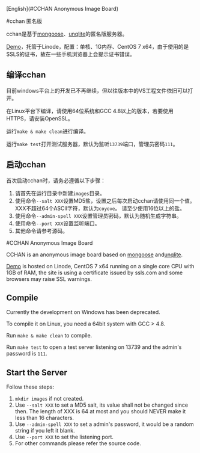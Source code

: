 [English](#CCHAN Anonymous Image Board)

#cchan 匿名版

cchan是基于[mongoose](https://github.com/cesanta/mongoose)、[unqlite](http://unqlite.org)的匿名版服务器。

[Demo](https://waifu.cc/)，托管于Linode，配置：单核、1G内存、CentOS 7 x64，由于使用的是SSLS的证书，故在一些手机浏览器上会提示证书错误。

编译cchan
---------

目前windows平台上的开发已不再继续，但以往版本中的VS工程文件依旧可以打开。

在Linux平台下编译，请使用64位系统和GCC 4.8以上的版本，若要使用HTTPS，请安装OpenSSL。

运行`make & make clean`进行编译。

运行`make test`打开测试服务器，默认为监听`13739`端口，管理员密码`111`。

启动cchan
---------
首次启动cchan时，请务必遵循以下步骤：

1. 请首先在运行目录中新建`images`目录。
2. 使用命令`--salt XXX`设置MD5盐，设置之后每次启动cchan请使用同一个值。XXX不超过64个ASCII字符，默认为`coyove`。
请至少使用16位以上的盐。
4. 使用命令`--admin-spell XXX`设置管理员密码，默认为随机生成字符串。
5. 使用命令`--port XXX`设置监听端口。
6. 其他命令请参考源码。


#CCHAN Anonymous Image Board

CCHAN is an anonymous image board based on [mongoose](https://github.com/cesanta/mongoose) and[unqlite](http://unqlite.org).

[Demo](https://waifu.cc/) is hosted on Linode, CentOS 7 x64 running on a single core CPU with 1GB of RAM, the site is using a certificate issued by ssls.com and some browsers may raise SSL warnings.

Compile
---------

Currently the development on Windows has been deprecated.

To compile it on Linux, you need a 64bit system with GCC > 4.8.

Run `make & make clean` to compile.

Run `make test` to open a test server listening on 13739 and the admin's password is `111`.

Start the Server
---------
Follow these steps:

1. `mkdir images` if not created.
2. Use `--salt XXX` to set a MD5 salt, its value shall not be changed since then. The length of XXX is 64 at most and you should NEVER make it less than 16 characters.
4. Use `--admin-spell XXX` to set a admin's password, it would be a random string if you left it blank.
5. Use `--port XXX` to set the listening port.
6. For other commands please refer the source code.
